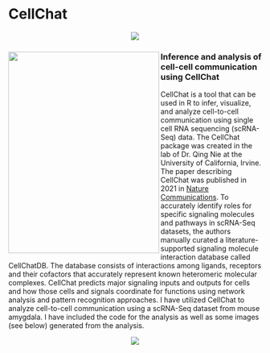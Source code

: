 # CellChat

<p align="center">
<img src="https://github.com/gddalton2003/demo_rep/blob/main/CellChat2.png">  
</p>

<h3><img src="https://github.com/gddalton2003/demo_rep/blob/main/CellChatPaper.png" width="300" height="400" align = "left"> Inference and analysis of cell-cell communication using CellChat </h3>

CellChat is a tool that can be used in R to infer, visualize, and analyze cell-to-cell communication using single cell RNA sequencing (scRNA-Seq) data. The CellChat package was created in the lab of Dr. Qing Nie at the University of California, Irvine. The paper describing CellChat was published in 2021 in [Nature Communications](https://www.nature.com/articles/s41467-021-21246-9). To accurately identify roles for specific signaling molecules and pathways in scRNA-Seq datasets, the authors manually curated a literature-supported signaling molecule interaction database called CellChatDB. The database consists of interactions among ligands, receptors and their cofactors that accurately represent known heteromeric molecular complexes. CellChat predicts major signaling inputs and outputs for cells and how those cells and signals coordinate for functions using network analysis and pattern recognition approaches. I have utilized CellChat to analyze cell-to-cell communication using a scRNA-Seq dataset from mouse amygdala. I have included the code for the analysis as well as some images (see below) generated from the analysis.
















<p align="center">
<img src="https://github.com/gddalton2003/demo_rep/blob/main/CellChat_Our_Lab.jpg">  
</p>

<p align="center">
<img src="">  
</p>
